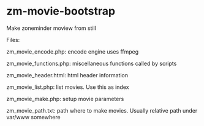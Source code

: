 # zm-movie-bootstrap

Make zoneminder moview from still

Files:

zm_movie_encode.php: encode engine uses ffmpeg

zm_movie_functions.php: miscellaneous functions called by scripts

zm_movie_header.html: html header information

zm_movie_list.php: list movies. Use this as index

zm_movie_make.php: setup movie parameters

zm_movie_path.txt: path where to make movies. Usually relative path under var/www somewhere


